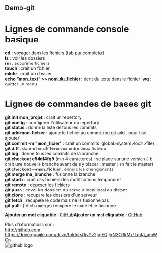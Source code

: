 ## Demo-git

# Lignes de commande console basique

**cd** : voyager dans les fichiers (tab pur completer)  
**ls** : voir les dossiers  
**rm** : supprime fichiers  
**touch** : crait un fichier  
**mkdir** : crait un dossier  
**echo "mon_text" >> nom_du_fichier** : écrit du texte dans le fichier
**:wq** : quitter un menu    

# Lignes de commandes de bases git

**git init mon_projet** : crait un repertory    
**git config** : configurer l'utilisateur du repertory  
**git status** : donne la liste de tous les commits  
**git add mon-fichier** : ajoute le fichier au commit (ou git add . pour tout ajouter)  
**git commit -m "mon_ficier"** : crait un commits (global>system>local>file)  
**git diff** : donne les dfifferences entre deux fichiers  
**git log** : donne tous les commits de la branche  
**git checkout e54df4fg5** (min 4 caracteres) : se place sur une version (-b crait une  nouvelle branche avant de s'y placer ; master : en fait le master)  
**git checkout --mon_fichier** : annule les changements  
**git merge ma_branche** : fusionne la branche  
**git stash** : crait des fichiers des mofifications temporaires  
**git remote** : deposer les fichiers  
**git push** : envoi les dossiers du serveur local local au distant  
**git clone** : recupere les dossiers d'un serveur  
**git fetch** : recupere le code mais ne le fusionne pas  
**git pull** : (fetch+merge) recupere le code et le fusionne  

**Ajouter un mot cliquable** : [GitHub](http://github.com)**Ajouter un mot cliquable** : [GitHub](http://github.com)



Plus d'informations sur :  
http://github.com  
https://drive.google.com/drive/folders/1jvYv2jqrEQjIjrN3CRkMx1LmNi_amWCn  
![github logo](git.jpg)
